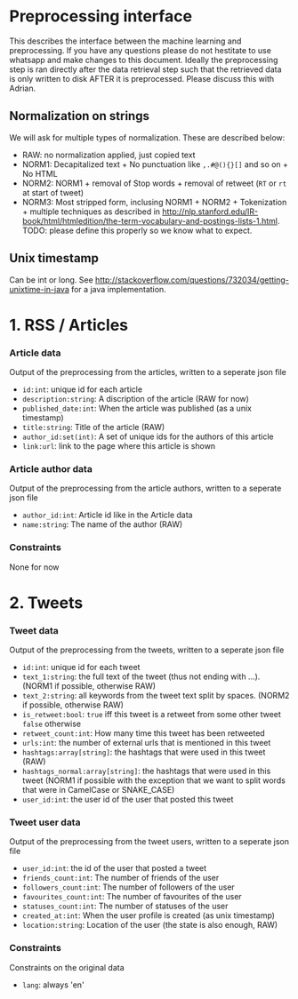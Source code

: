 # Preprocessing interface
This describes the interface between the machine learning and preprocessing.
If you have any questions please do not hestitate to use whatsapp and make changes to this document.
Ideally the preprocessing step is ran directly after the data retrieval step such that the retrieved data is only written to disk AFTER it is preprocessed. Please discuss this with Adrian.

## Normalization on strings
We will ask for multiple types of normalization. These are described below:
- RAW: no normalization applied, just copied text
- NORM1: Decapitalized text + No punctuation like `,.#@(){}[]` and so on + No HTML
- NORM2: NORM1 + removal of Stop words + removal of retweet (`RT` or `rt` at start of tweet)
- NORM3: Most stripped form, inclusing NORM1 + NORM2 + Tokenization + multiple techniques as described in http://nlp.stanford.edu/IR-book/html/htmledition/the-term-vocabulary-and-postings-lists-1.html. TODO: please define this properly so we know what to expect.

## Unix timestamp
Can be int or long. See http://stackoverflow.com/questions/732034/getting-unixtime-in-java for a java implementation.

# 1. RSS / Articles

### Article data
Output of the preprocessing from the articles, written to a seperate json file
- `id:int`: unique id for each article
- `description:string`: A discription of the article (RAW for now)
- `published_date:int`: When the article was published (as a unix timestamp)
- `title:string`: Title of the article (RAW)
- `author_id:set(int)`: A set of unique ids for the authors of this article
- `link:url`: link to the page where this article is shown

### Article author data
Output of the preprocessing from the article authors, written to a seperate json file
- `author_id:int`: Article id like in the Article data
- `name:string`: The name of the author (RAW)

### Constraints
None for now

# 2. Tweets

### Tweet data
Output of the preprocessing from the tweets, written to a seperate json file
- `id:int`: unique id for each tweet
- `text_1:string`: the full text of the tweet (thus not ending with ...). (NORM1 if possible, otherwise RAW)
- `text_2:string`: all keywords from the tweet text split by spaces. (NORM2 if possible, otherwise RAW)
- `is_retweet:bool`: `true` iff this tweet is a retweet from some other tweet `false` otherwise
- `retweet_count:int`: How many time this tweet has been retweeted
- `urls:int`: the number of external urls that is mentioned in this tweet
- `hashtags:array[string]`: the hashtags that were used in this tweet (RAW)
- `hashtags_normal:array[string]`: the hashtags that were used in this tweet (NORM1 if possible with the exception that we want to split words that were in CamelCase or SNAKE_CASE)
- `user_id:int`: the user id of the user that posted this tweet

### Tweet user data
Output of the preprocessing from the tweet users, written to a seperate json file
- `user_id:int`: the id of the user that posted a tweet
- `friends_count:int`: The number of friends of the user
- `followers_count:int`: The number of followers of the user
- `favourites_count:int`: The number of favourites of the user
- `statuses_count:int`: The number of statuses of the user
- `created_at:int`: When the user profile is created (as unix timestamp)
- `location:string`: Location of the user (the state is also enough, RAW)

### Constraints
Constraints on the original data
- `lang`: always 'en'
